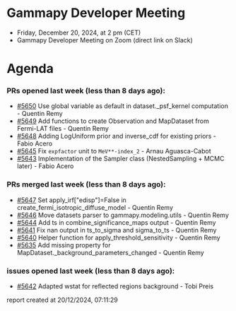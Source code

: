 # Gammapy Developer Meeting 
 * Friday, December 20, 2024, at 2 pm (CET) 
 * Gammapy Developer Meeting on Zoom (direct link on Slack) 
# Agenda

### PRs opened last week (less than 8 days ago): 
* [#5650](https://github.com/gammapy/gammapy/pull/5650) Use global variable as default in  dataset._psf_kernel computation - Quentin Remy
* [#5649](https://github.com/gammapy/gammapy/pull/5649) Add functions to create Observation and MapDataset from Fermi-LAT files - Quentin Remy
* [#5648](https://github.com/gammapy/gammapy/pull/5648) Adding LogUniform prior and inverse_cdf for existing priors - Fabio Acero
* [#5645](https://github.com/gammapy/gammapy/pull/5645) Fix `expfactor` unit to `MeV**-index_2` - Arnau Aguasca-Cabot
* [#5643](https://github.com/gammapy/gammapy/pull/5643) Implementation of the Sampler class (NestedSampling + MCMC later) - Fabio Acero

### PRs merged last week (less than 8 days ago): 
* [#5647](https://github.com/gammapy/gammapy/pull/5647) Set  apply_irf["edisp"]=False in create_fermi_isotropic_diffuse_model - Quentin Remy
* [#5646](https://github.com/gammapy/gammapy/pull/5646) Move datasets parser to gammapy.modeling.utils - Quentin Remy
* [#5644](https://github.com/gammapy/gammapy/pull/5644) Add ts in combine_significance_maps output - Quentin Remy
* [#5641](https://github.com/gammapy/gammapy/pull/5641) Fix nan output in ts_to_sigma and sigma_to_ts - Quentin Remy
* [#5640](https://github.com/gammapy/gammapy/pull/5640) Helper function for apply_threshold_sensitivity - Quentin Remy
* [#5635](https://github.com/gammapy/gammapy/pull/5635) Add missing property for MapDataset._background_parameters_changed - Quentin Remy

### issues opened last week (less than 8 days ago): 
* [#5642](https://github.com/gammapy/gammapy/issues/5642) Adapted wstat for reflected regions background - Tobi Preis

 report created at 20/12/2024, 07:11:29